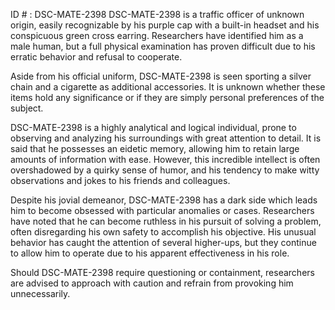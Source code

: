 ID # : DSC-MATE-2398
DSC-MATE-2398 is a traffic officer of unknown origin, easily recognizable by his purple cap with a built-in headset and his conspicuous green cross earring. Researchers have identified him as a male human, but a full physical examination has proven difficult due to his erratic behavior and refusal to cooperate.

Aside from his official uniform, DSC-MATE-2398 is seen sporting a silver chain and a cigarette as additional accessories. It is unknown whether these items hold any significance or if they are simply personal preferences of the subject.

DSC-MATE-2398 is a highly analytical and logical individual, prone to observing and analyzing his surroundings with great attention to detail. It is said that he possesses an eidetic memory, allowing him to retain large amounts of information with ease. However, this incredible intellect is often overshadowed by a quirky sense of humor, and his tendency to make witty observations and jokes to his friends and colleagues. 

Despite his jovial demeanor, DSC-MATE-2398 has a dark side which leads him to become obsessed with particular anomalies or cases. Researchers have noted that he can become ruthless in his pursuit of solving a problem, often disregarding his own safety to accomplish his objective. His unusual behavior has caught the attention of several higher-ups, but they continue to allow him to operate due to his apparent effectiveness in his role.

Should DSC-MATE-2398 require questioning or containment, researchers are advised to approach with caution and refrain from provoking him unnecessarily.